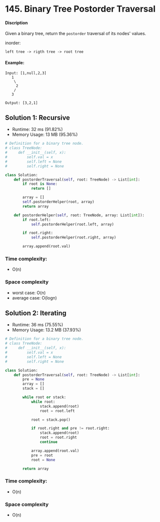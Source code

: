 # 145. Binary Tree Postorder Traversal

#### Discription

Given a binary tree, return the `postorder` traversal of its nodes' values.

inorder:

```
left tree -> rigth tree -> root tree
``` 

#### Example:

```
Input: [1,null,2,3]
   1
    \
     2
    /
   3

Output: [3,2,1]
```

## Solution 1: Recursive

- Runtime: 32 ms (91.82%)
- Memory Usage: 13 MB (95.36%)

```python
# Definition for a binary tree node.
# class TreeNode:
#     def __init__(self, x):
#         self.val = x
#         self.left = None
#         self.right = None

class Solution:
    def postorderTraversal(self, root: TreeNode) -> List[int]:
        if root is None:
            return []

        array = []
        self.postorderHelper(root, array)
        return array

    def postorderHelper(self, root: TreeNode, array: List[int]):
        if root.left:
            self.postorderHelper(root.left, array)

        if root.right:
            self.postorderHelper(root.right, array)

        array.append(root.val)
```

### Time complexity: 

- O(n)

### Space complexity

- worst case: O(n)
- average case: O(logn)

## Solution 2: Iterating

- Runtime: 36 ms (75.55%)
- Memory Usage: 13.2 MB (37.93%)

```python
# Definition for a binary tree node.
# class TreeNode:
#     def __init__(self, x):
#         self.val = x
#         self.left = None
#         self.right = None

class Solution:
    def postorderTraversal(self, root: TreeNode) -> List[int]:
        pre = None
        array = []
        stack = []

        while root or stack:
            while root:
                stack.append(root)
                root = root.left

            root = stack.pop()

            if root.right and pre != root.right:
                stack.append(root)
                root = root.right
                continue

            array.append(root.val)
            pre = root
            root = None

        return array
```

### Time complexity: 

- O(n)

### Space complexity

- O(n)
